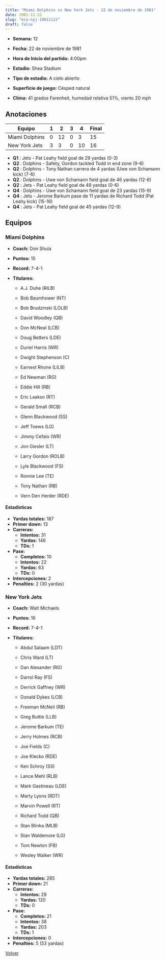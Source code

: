 ```yaml
---
title: "Miami Dolphins vs New York Jets - 22 de noviembre de 1981"
date: 1981-11-22
slug: "mia-nyj-19811122"
draft: false
---
```


* **Semana:** 12
* **Fecha:** 22 de noviembre de 1981

* **Hora de Inicio del partido:** 4:00pm
* **Estadio:** Shea Stadium
* **Tipo de estadio:** A cielo abierto
* **Superficie de juego:** Césped natural
* **Clima:** 41 grados Farenheit, humedad relativa 51%, viento 20 mph





## Anotaciones
| Equipo | 1 | 2 | 3 | 4 | Final |
|--------|---|---|---|---|-------|
| Miami Dolphins  | 0 | 12 | 0 | 3  | 15 |
| New York Jets  | 3 | 3 | 0 | 10  | 16 |
* **Q1** : Jets - Pat Leahy field goal de 29 yardas (0-3)
* **Q2** : Dolphins - Safety, Gordon tackled Todd in end zone (9-6)
* **Q2** : Dolphins - Tony Nathan carrera de 4 yardas (Uwe von Schamann kick) (7-6)
* **Q2** : Dolphins - Uwe von Schamann field goal de 46 yardas (12-6)
* **Q2** : Jets - Pat Leahy field goal de 49 yardas (0-6)
* **Q4** : Dolphins - Uwe von Schamann field goal de 23 yardas (15-9)
* **Q4** : Jets - Jerome Barkum pase de 11 yardas de Richard Todd (Pat Leahy kick) (15-16)
* **Q4** : Jets - Pat Leahy field goal de 45 yardas (12-9)


## Equipos


### Miami Dolphins
* **Coach:** Don Shula
* **Puntos:** 15
* **Record:** 7-4-1
* **Titulares:** 

  * A.J. Duhe (RILB) 

  * Bob Baumhower (NT) 

  * Bob Brudzinski (LOLB) 

  * David Woodley (QB) 

  * Don McNeal (LCB) 

  * Doug Betters (LDE) 

  * Duriel Harris (WR) 

  * Dwight Stephenson (C) 

  * Earnest Rhone (LILB) 

  * Ed Newman (RG) 

  * Eddie Hill (RB) 

  * Eric Laakso (RT) 

  * Gerald Small (RCB) 

  * Glenn Blackwood (SS) 

  * Jeff Toews (LG) 

  * Jimmy Cefalo (WR) 

  * Jon Giesler (LT) 

  * Larry Gordon (ROLB) 

  * Lyle Blackwood (FS) 

  * Ronnie Lee (TE) 

  * Tony Nathan (RB) 

  * Vern Den Herder (RDE) 

#### Estadísticas
* **Yardas totales:** 187
* **Primer down:** 13
* **Carreras:**
  * **Intentos:** 31
  * **Yardas:** 146
  * **TDs:** 1
* **Pase:**
  * **Completos:** 10
  * **Intentos:** 22
  * **Yardas:** 63
  * **TDs:** 0
* **Intercepciones:** 2
* **Penalties:** 2 (30 yardas)

### New York Jets
* **Coach:** Walt Michaels
* **Puntos:** 16
* **Record:** 7-4-1
* **Titulares:** 

  * Abdul Salaam (LDT) 

  * Chris Ward (LT) 

  * Dan Alexander (RG) 

  * Darrol Ray (FS) 

  * Derrick Gaffney (WR) 

  * Donald Dykes (LCB) 

  * Freeman McNeil (RB) 

  * Greg Buttle (LLB) 

  * Jerome Barkum (TE) 

  * Jerry Holmes (RCB) 

  * Joe Fields (C) 

  * Joe Klecko (RDE) 

  * Ken Schroy (SS) 

  * Lance Mehl (RLB) 

  * Mark Gastineau (LDE) 

  * Marty Lyons (RDT) 

  * Marvin Powell (RT) 

  * Richard Todd (QB) 

  * Stan Blinka (MLB) 

  * Stan Waldemore (LG) 

  * Tom Newton (FB) 

  * Wesley Walker (WR) 

#### Estadísticas
* **Yardas totales:** 285
* **Primer down:** 21
* **Carreras:**
  * **Intentos:** 29
  * **Yardas:** 120
  * **TDs:** 0
* **Pase:**
  * **Completos:** 21
  * **Intentos:** 38
  * **Yardas:** 203
  * **TDs:** 1
* **Intercepciones:** 0
* **Penalties:** 5 (53 yardas)


[Volver](/historia/1981)
